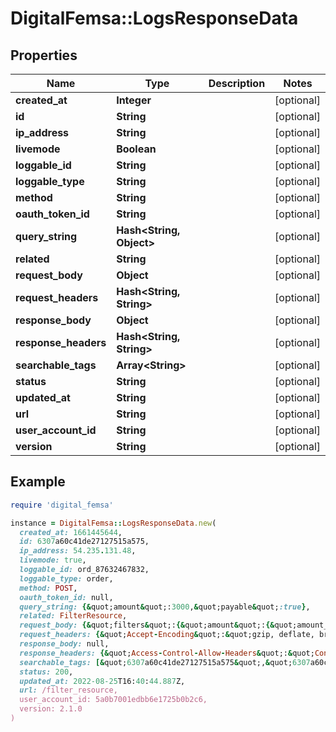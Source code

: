 # DigitalFemsa::LogsResponseData

## Properties

| Name | Type | Description | Notes |
| ---- | ---- | ----------- | ----- |
| **created_at** | **Integer** |  | [optional] |
| **id** | **String** |  | [optional] |
| **ip_address** | **String** |  | [optional] |
| **livemode** | **Boolean** |  | [optional] |
| **loggable_id** | **String** |  | [optional] |
| **loggable_type** | **String** |  | [optional] |
| **method** | **String** |  | [optional] |
| **oauth_token_id** | **String** |  | [optional] |
| **query_string** | **Hash&lt;String, Object&gt;** |  | [optional] |
| **related** | **String** |  | [optional] |
| **request_body** | **Object** |  | [optional] |
| **request_headers** | **Hash&lt;String, String&gt;** |  | [optional] |
| **response_body** | **Object** |  | [optional] |
| **response_headers** | **Hash&lt;String, String&gt;** |  | [optional] |
| **searchable_tags** | **Array&lt;String&gt;** |  | [optional] |
| **status** | **String** |  | [optional] |
| **updated_at** | **String** |  | [optional] |
| **url** | **String** |  | [optional] |
| **user_account_id** | **String** |  | [optional] |
| **version** | **String** |  | [optional] |

## Example

```ruby
require 'digital_femsa'

instance = DigitalFemsa::LogsResponseData.new(
  created_at: 1661445644,
  id: 6307a60c41de27127515a575,
  ip_address: 54.235.131.48,
  livemode: true,
  loggable_id: ord_87632467832,
  loggable_type: order,
  method: POST,
  oauth_token_id: null,
  query_string: {&quot;amount&quot;:3000,&quot;payable&quot;:true},
  related: FilterResource,
  request_body: {&quot;filters&quot;:{&quot;amount&quot;:{&quot;amount_from&quot;:0,&quot;amount_to&quot;:0},&quot;created_at&quot;:{&quot;date_from&quot;:1653627600,&quot;date_to&quot;:1661489999},&quot;filterName&quot;:&quot;Payments&quot;,&quot;search_term&quot;:null,&quot;sort_by&quot;:&quot;created_at&quot;,&quot;sort_direction&quot;:&quot;desc&quot;,&quot;status&quot;:[],&quot;type&quot;:[]},&quot;id&quot;:&quot;78e65162-0f37-4942-847c-9bf7081d54c2&quot;,&quot;page&quot;:&quot;0&quot;,&quot;report_type&quot;:&quot;charges&quot;,&quot;testMode&quot;:false},
  request_headers: {&quot;Accept-Encoding&quot;:&quot;gzip, deflate, br&quot;,&quot;Accept-Language&quot;:&quot;es-419, es; q&#x3D;0.9, en; q&#x3D;0.8&quot;,&quot;Activitypermission&quot;:&quot;orders:read&quot;,&quot;Apiversion&quot;:&quot;2.1.0&quot;},
  response_body: null,
  response_headers: {&quot;Access-Control-Allow-Headers&quot;:&quot;Content-Type, Depth, User-Agent, X-File-Size, X-Requested-With, If-Modified-Since, X-File-Name, Cache-Control, X-Prototype-Version, Authorization, Accept, Date, Version, X-Forwarded-For, Host, Connection, X-Forwarded-Proto, X-Forwarded-Port, X-Amzn-Trace-Id, Accept-Encoding, Accept-Language, Referer, Origin, Activitypermission, Apiversion, Entityid, Livemode, Sec-Ch-Ua, Sec-Ch-Ua-Mobile, Sec-Ch-Ua-Platform, Sec-Fetch-Dest, Sec-Fetch-Mode, Sec-Fetch-Site, X-Datadog-Parent-Id, X-Datadog-Sampling-Priority, X-Datadog-Trace-Id, X-Forwarded-Host, X-Forwarded-Server, X-Real-Ip&quot;,&quot;Access-Control-Allow-Methods&quot;:&quot;POST, GET, PUT, OPTIONS&quot;,&quot;Access-Control-Allow-Origin&quot;:&quot;*&quot;,&quot;Access-Control-Max-Age&quot;:&quot;1728000&quot;,&quot;Content-Type&quot;:&quot;application/json; charset&#x3D;utf-8&quot;,&quot;Referrer-Policy&quot;:&quot;strict-origin-when-cross-origin&quot;,&quot;Strict-Transport-Security&quot;:&quot;max-age&#x3D;31536000; includeSubDomains&quot;,&quot;X-Content-Type-Options&quot;:&quot;nosniff&quot;,&quot;X-Download-Options&quot;:&quot;noopen&quot;,&quot;X-Frame-Options&quot;:&quot;SAMEORIGIN&quot;,&quot;X-Permitted-Cross-Domain-Policies&quot;:&quot;none&quot;,&quot;X-XSS-Protection&quot;:&quot;1; mode&#x3D;block&quot;},
  searchable_tags: [&quot;6307a60c41de27127515a575&quot;,&quot;6307a60c41de27127515a571&quot;],
  status: 200,
  updated_at: 2022-08-25T16:40:44.887Z,
  url: /filter_resource,
  user_account_id: 5a0b7001edbb6e1725b0b2c6,
  version: 2.1.0
)
```

